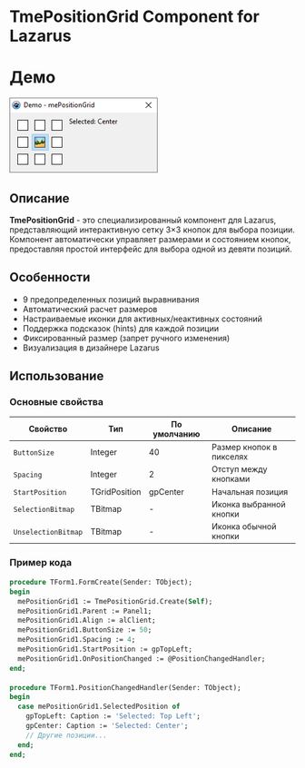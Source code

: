 # TmePositionGrid Component for Lazarus

# Демо
![TmePositionGrid Preview](preview.png)

## Описание

**TmePositionGrid** - это специализированный компонент для Lazarus, представляющий интерактивную сетку 3×3 кнопок для выбора позиции. Компонент автоматически управляет размерами и состоянием кнопок, предоставляя простой интерфейс для выбора одной из девяти позиций.

## Особенности

- 9 предопределенных позиций выравнивания
- Автоматический расчет размеров
- Настраиваемые иконки для активных/неактивных состояний
- Поддержка подсказок (hints) для каждой позиции
- Фиксированный размер (запрет ручного изменения)
- Визуализация в дизайнере Lazarus

## Использование

### Основные свойства

| Свойство            | Тип           | По умолчанию | Описание                |
|---------------------|---------------|--------------|-------------------------|
| `ButtonSize`        | Integer       | 40           | Размер кнопок в пикселях|
| `Spacing`           | Integer       | 2            | Отступ между кнопками   |
| `StartPosition`     | TGridPosition | gpCenter     | Начальная позиция       |
| `SelectionBitmap`   | TBitmap       | -            | Иконка выбранной кнопки |
| `UnselectionBitmap` | TBitmap       | -            | Иконка обычной кнопки   |

### Пример кода

```pascal
procedure TForm1.FormCreate(Sender: TObject);
begin
  mePositionGrid1 := TmePositionGrid.Create(Self);
  mePositionGrid1.Parent := Panel1;
  mePositionGrid1.Align := alClient;
  mePositionGrid1.ButtonSize := 50;
  mePositionGrid1.Spacing := 4;
  mePositionGrid1.StartPosition := gpTopLeft;
  mePositionGrid1.OnPositionChanged := @PositionChangedHandler;
end;

procedure TForm1.PositionChangedHandler(Sender: TObject);
begin
  case mePositionGrid1.SelectedPosition of
    gpTopLeft: Caption := 'Selected: Top Left';
    gpCenter: Caption := 'Selected: Center';
    // Другие позиции...
  end;
end;
